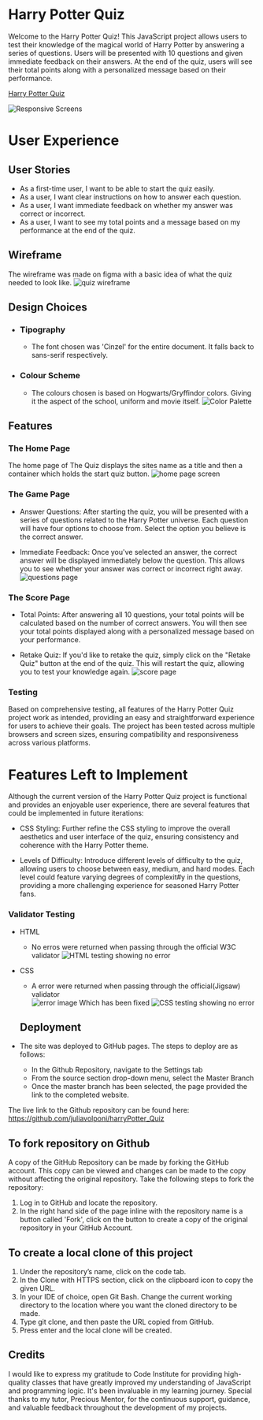 # Harry Potter Quiz 

Welcome to the Harry Potter Quiz! This JavaScript project allows users to test their knowledge of the magical world of Harry Potter by answering a series of questions. Users will be presented with 10 questions and given immediate feedback on their answers. At the end of the quiz, users will see their total points along with a personalized message based on their performance.

[Harry Potter Quiz](https://juliavolponi.github.io/harryPotter_Quiz/)

![Responsive Screens](assets/README_images/responsive_screens.png)

# User Experience

## User Stories 
* As a first-time user, I want to be able to start the quiz easily.
* As a user, I want clear instructions on how to answer each question.
* As a user, I want immediate feedback on whether my answer was correct or incorrect.
* As a user, I want to see my total points and a message based on my performance at the end of the quiz.

## Wireframe
The wireframe was made on figma with a basic idea of what the quiz needed to look like.
![quiz wireframe](assets/README_images/wireframe.png)

## Design Choices
* ### Tipography
   * The font chosen was 'Cinzel' for the entire document. It falls back to sans-serif respectively.
* ### Colour Scheme
   * The colours chosen is based on Hogwarts/Gryffindor colors. Giving it the aspect of the school, uniform and movie itself.
   ![Color Palette](assets/README_images/colours.png)

## Features

### The Home Page
The home page of The Quiz displays the sites name as a title and then a container which holds the start quiz button.
![home page screen](assets/README_images/home_page.png)

### The Game Page
* Answer Questions: After starting the quiz, you will be presented with a series of questions related to the Harry Potter universe. Each question will have four options to choose from. Select the option you believe is the correct answer.

* Immediate Feedback: Once you've selected an answer, the correct answer will be displayed immediately below the question. This allows you to see whether your answer was correct or incorrect right away.
![questions page](assets/README_images/questions_page.png)

### The Score Page
* Total Points: After answering all 10 questions, your total points will be calculated based on the number of correct answers. You will then see your total points displayed along with a personalized message based on your performance.

* Retake Quiz: If you'd like to retake the quiz, simply click on the "Retake Quiz" button at the end of the quiz. This will restart the quiz, allowing you to test your knowledge again.
![score page](assets/README_images/total_points.png)


### Testing
Based on comprehensive testing, all features of the Harry Potter Quiz project work as intended, providing an easy and straightforward experience for users to achieve their goals. The project has been tested across multiple browsers and screen sizes, ensuring compatibility and responsiveness across various platforms.

# Features Left to Implement
Although the current version of the Harry Potter Quiz project is functional and provides an enjoyable user experience, there are several features that could be implemented in future iterations:

* CSS Styling: Further refine the CSS styling to improve the overall aesthetics and user interface of the quiz, ensuring consistency and coherence with the Harry Potter theme.

* Levels of Difficulty: Introduce different levels of difficulty to the quiz, allowing users to choose between easy, medium, and hard modes. Each level could feature varying degrees of complexit#y in the questions, providing a more challenging experience for seasoned Harry Potter fans.

### Validator Testing
* HTML
  * No erros were returned when passing through the official W3C validator
![HTML testing showing no error](assets/README_images/html_test.png)
* CSS
  * A error were returned when passing through the official(Jigsaw) validator  
  ![error image](assets/README_images/css_error.png)
  Which has been fixed
  ![CSS testing showing no error](assets/README_images/css_test.png)

  ## Deployment
* The site was deployed to GitHub pages. The steps to deploy are as follows:
   * In the Github Repository, navigate to the Settings tab
   * From the source section drop-down menu, select the Master Branch
   * Once the master branch has been selected, the page provided the link to the completed website.


The live link to the Github repository can be found here: https://github.com/juliavolponi/harryPotter_Quiz

## To fork repository on Github
A copy of the GitHub Repository can be made by forking the GitHub account. This copy can be viewed and changes can be made to the copy without affecting the original repository. Take the following steps to fork the repository:

1. Log in to GitHub and locate the repository.
2. In the right hand side of the page inline with the repository name is a button called 'Fork', click on the button to create a copy of the original repository in your GitHub Account.


## To create a local clone of this project
1. Under the repository’s name, click on the code tab.
2. In the Clone with HTTPS section, click on the clipboard icon to copy the given URL.
3. In your IDE of choice, open Git Bash.
Change the current working directory to the location where you want the cloned directory to be made.
4. Type git clone, and then paste the URL copied from GitHub.
5. Press enter and the local clone will be created.

## Credits
I would like to express my gratitude to Code Institute for providing high-quality classes that have greatly improved my understanding of JavaScript and programming logic. It's been invaluable in my learning journey. Special thanks to my tutor, Precious Mentor, for the continuous support, guidance, and valuable feedback throughout the development of my projects. 


